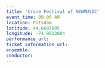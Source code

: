 ```yaml
---
title: 'Crane Festival of NEWMUSIC'
event_time: 09:06 AM
location: Potsdam
latitude: 44.6697805
longitude: -74.9813084
performance_url: 
ticket_information_url: 
ensemble: 
conductor: 
---
```

